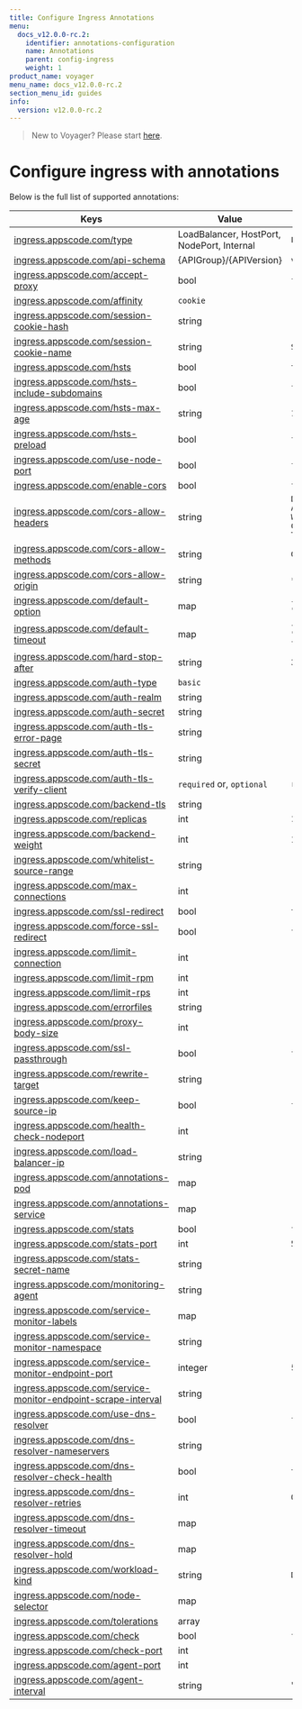 ```yaml
---
title: Configure Ingress Annotations
menu:
  docs_v12.0.0-rc.2:
    identifier: annotations-configuration
    name: Annotations
    parent: config-ingress
    weight: 1
product_name: voyager
menu_name: docs_v12.0.0-rc.2
section_menu_id: guides
info:
  version: v12.0.0-rc.2
---
```


> New to Voyager? Please start [here](/docs/v12.0.0-rc.2/concepts/overview).

# Configure ingress with annotations

Below is the full list of supported annotations:

|  Keys  |   Value   |  Default |
|--------|-----------|----------|
| [ingress.appscode.com/type](/docs/v12.0.0-rc.2/concepts/README) | LoadBalancer, HostPort, NodePort, Internal | `LoadBalancer` |
| [ingress.appscode.com/api-schema](/docs/v12.0.0-rc.2/concepts/overview) | {APIGroup}/{APIVersion} | `voyager.appscode.com/v1beta1` |
| [ingress.appscode.com/accept-proxy](/docs/v12.0.0-rc.2/guides/ingress/configuration/accept-proxy) | bool | `false` |
| [ingress.appscode.com/affinity](/docs/v12.0.0-rc.2/guides/ingress/http/sticky-session) | `cookie` | |
| [ingress.appscode.com/session-cookie-hash](/docs/v12.0.0-rc.2/guides/ingress/http/sticky-session) | string | |
| [ingress.appscode.com/session-cookie-name](/docs/v12.0.0-rc.2/guides/ingress/http/sticky-session) | string | `SERVERID` |
| [ingress.appscode.com/hsts](/docs/v12.0.0-rc.2/guides/ingress/http/hsts) | bool | `true` |
| [ingress.appscode.com/hsts-include-subdomains](/docs/v12.0.0-rc.2/guides/ingress/http/hsts) | bool | `false` |
| [ingress.appscode.com/hsts-max-age](/docs/v12.0.0-rc.2/guides/ingress/http/hsts) | string | `15768000` |
| [ingress.appscode.com/hsts-preload](/docs/v12.0.0-rc.2/guides/ingress/http/hsts) | bool | `false` |
| [ingress.appscode.com/use-node-port](/docs/v12.0.0-rc.2/concepts/ingress-types/nodeport) | bool | `false` |
| [ingress.appscode.com/enable-cors](/docs/v12.0.0-rc.2/guides/ingress/http/cors) | bool | `false` |
| [ingress.appscode.com/cors-allow-headers](/docs/v12.0.0-rc.2/guides/ingress/http/cors) | string | `DNT,X-CustomHeader,Keep-Alive,User-Agent,X-Requested-With,If-Modified-Since,Cache-Control,Content-Type,Authorization` |
| [ingress.appscode.com/cors-allow-methods](/docs/v12.0.0-rc.2/guides/ingress/http/cors) | string | `GET,PUT,POST,DELETE,PATCH,OPTIONS` |
| [ingress.appscode.com/cors-allow-origin](/docs/v12.0.0-rc.2/guides/ingress/http/cors) | string | `*` |
| [ingress.appscode.com/default-option](/docs/v12.0.0-rc.2/guides/ingress/configuration/default-options) | map | `{"http-server-close": "true", "dontlognull": "true"}` |
| [ingress.appscode.com/default-timeout](/docs/v12.0.0-rc.2/guides/ingress/configuration/default-timeouts) | map | `{"connect": "5s", "server": "50s", "client": "50s", "client-fin": "50s", "tunnel": "50s"}` |
| [ingress.appscode.com/hard-stop-after](/docs/v12.0.0-rc.2/guides/ingress/configuration/hard-stop-after) | string | `30s` |
| [ingress.appscode.com/auth-type](/docs/v12.0.0-rc.2/guides/ingress/security/basic-auth) | `basic` | |
| [ingress.appscode.com/auth-realm](/docs/v12.0.0-rc.2/guides/ingress/security/basic-auth) | string | |
| [ingress.appscode.com/auth-secret](/docs/v12.0.0-rc.2/guides/ingress/security/basic-auth) | string | |
| [ingress.appscode.com/auth-tls-error-page](/docs/v12.0.0-rc.2/guides/ingress/security/tls-auth) | string | |
| [ingress.appscode.com/auth-tls-secret](/docs/v12.0.0-rc.2/guides/ingress/security/tls-auth) | string | |
| [ingress.appscode.com/auth-tls-verify-client](/docs/v12.0.0-rc.2/guides/ingress/security/tls-auth) | `required` or, `optional` | `required` |
| [ingress.appscode.com/backend-tls](/docs/v12.0.0-rc.2/guides/ingress/tls/backend-tls) | string | |
| [ingress.appscode.com/replicas](/docs/v12.0.0-rc.2/guides/ingress/scaling) | int | `1` |
| [ingress.appscode.com/backend-weight](/docs/v12.0.0-rc.2/guides/ingress/http/blue-green-deployment) | int | 1 |
| [ingress.appscode.com/whitelist-source-range](/docs/v12.0.0-rc.2/guides/ingress/configuration/whitelist) | string | |
| [ingress.appscode.com/max-connections](/docs/v12.0.0-rc.2/guides/ingress/configuration/max-connections) | int | |
| [ingress.appscode.com/ssl-redirect](/docs/v12.0.0-rc.2/guides/ingress/configuration/ssl-redirect) | bool | `true` |
| [ingress.appscode.com/force-ssl-redirect](/docs/v12.0.0-rc.2/guides/ingress/configuration/ssl-redirect) | bool | `false` |
| [ingress.appscode.com/limit-connection](/docs/v12.0.0-rc.2/guides/ingress/configuration/rate-limit) | int | |
| [ingress.appscode.com/limit-rpm](/docs/v12.0.0-rc.2/guides/ingress/configuration/rate-limit) | int | |
| [ingress.appscode.com/limit-rps](/docs/v12.0.0-rc.2/guides/ingress/configuration/rate-limit) | int | |
| [ingress.appscode.com/errorfiles](/docs/v12.0.0-rc.2/guides/ingress/configuration/error-files) | string | |
| [ingress.appscode.com/proxy-body-size](/docs/v12.0.0-rc.2/guides/ingress/configuration/body-size) | int | |
| [ingress.appscode.com/ssl-passthrough](/docs/v12.0.0-rc.2/guides/ingress/configuration/ssl-passthrough) | bool | `false` |
| [ingress.appscode.com/rewrite-target](/docs/v12.0.0-rc.2/guides/ingress/configuration/rewrite-target) | string | |
| [ingress.appscode.com/keep-source-ip](/docs/v12.0.0-rc.2/guides/ingress/configuration/keep-source-ip) | bool | `false` |
| [ingress.appscode.com/health-check-nodeport](/docs/v12.0.0-rc.2/guides/ingress/configuration/keep-source-ip) | int | |
| [ingress.appscode.com/load-balancer-ip](/docs/v12.0.0-rc.2/guides/ingress/configuration/loadbalancer-ip) | string | |
| [ingress.appscode.com/annotations-pod](/docs/v12.0.0-rc.2/guides/ingress/configuration/pod-annotations) | map | |
| [ingress.appscode.com/annotations-service](/docs/v12.0.0-rc.2/guides/ingress/configuration/service-annotations) | map | |
| [ingress.appscode.com/stats](/docs/v12.0.0-rc.2/guides/ingress/monitoring/haproxy-stats) | bool | `false` |
| [ingress.appscode.com/stats-port](/docs/v12.0.0-rc.2/guides/ingress/monitoring/haproxy-stats) | int | `56789` |
| [ingress.appscode.com/stats-secret-name](/docs/v12.0.0-rc.2/guides/ingress/monitoring/haproxy-stats) | string | |
| [ingress.appscode.com/monitoring-agent](/docs/v12.0.0-rc.2/guides/ingress/monitoring/using-coreos-prometheus-operator) | string  |         |
| [ingress.appscode.com/service-monitor-labels](/docs/v12.0.0-rc.2/guides/ingress/monitoring/using-coreos-prometheus-operator) | map     |         |
| [ingress.appscode.com/service-monitor-namespace](/docs/v12.0.0-rc.2/guides/ingress/monitoring/using-coreos-prometheus-operator) | string  |         |
| [ingress.appscode.com/service-monitor-endpoint-port](/docs/v12.0.0-rc.2/guides/ingress/monitoring/using-coreos-prometheus-operator) | integer | 56790   |
| [ingress.appscode.com/service-monitor-endpoint-scrape-interval](/docs/v12.0.0-rc.2/guides/ingress/monitoring/using-coreos-prometheus-operator) | string  |         |
| [ingress.appscode.com/use-dns-resolver](/docs/v12.0.0-rc.2/guides/ingress/http/external-svc#using-external-domain) | bool | `false` |
| [ingress.appscode.com/dns-resolver-nameservers](/docs/v12.0.0-rc.2/guides/ingress/http/external-svc#using-external-domain) | string | |
| [ingress.appscode.com/dns-resolver-check-health](/docs/v12.0.0-rc.2/guides/ingress/http/external-svc#using-external-domain) | bool | `true` |
| [ingress.appscode.com/dns-resolver-retries](/docs/v12.0.0-rc.2/guides/ingress/http/external-svc#using-external-domain) | int | `0` |
| [ingress.appscode.com/dns-resolver-timeout](/docs/v12.0.0-rc.2/guides/ingress/http/external-svc#using-external-domain) | map | |
| [ingress.appscode.com/dns-resolver-hold](/docs/v12.0.0-rc.2/guides/ingress/http/external-svc#using-external-domain) | map | |
| [ingress.appscode.com/workload-kind](/docs/v12.0.0-rc.2/guides/ingress/pod-placement#choosing-workload-kind) | string | `Deployment` |
| [ingress.appscode.com/node-selector](/docs/v12.0.0-rc.2/guides/ingress/pod-placement#using-node-selector) | map | |
| [ingress.appscode.com/tolerations](/docs/v12.0.0-rc.2/guides/ingress/pod-placement#using-taints-and-toleration) | array | |
| [ingress.appscode.com/check](/docs/v12.0.0-rc.2/guides/ingress/configuration/health-check) | bool | `false` |
| [ingress.appscode.com/check-port](/docs/v12.0.0-rc.2/guides/ingress/configuration/health-check) | int | |
| [ingress.appscode.com/agent-port](/docs/v12.0.0-rc.2/guides/ingress/configuration/agent-check) | int | |
| [ingress.appscode.com/agent-interval](/docs/v12.0.0-rc.2/guides/ingress/configuration/agent-check) | string | "2000ms" |
